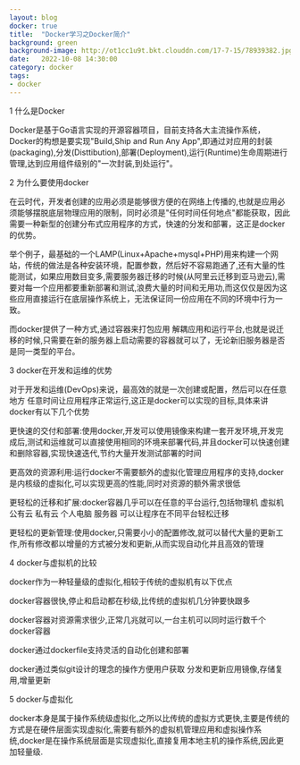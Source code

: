 ```yaml
---
layout: blog
docker: true
title:  "Docker学习之Docker简介"
background: green
background-image: http://ot1cc1u9t.bkt.clouddn.com/17-7-15/78939382.jpg
date:   2022-10-08 14:30:00
category: docker
tags:
- docker
---
```


1 什么是Docker

Docker是基于Go语言实现的开源容器项目，目前支持各大主流操作系统，Docker的构想是要实现"Build,Ship and Run Any App",即通过对应用的封装(packaging),分发(Disttibution),部署(Deployment),运行(Runtime)生命周期进行管理,达到应用组件级别的"一次封装,到处运行"。

2 为什么要使用docker

在云时代，开发者创建的应用必须是能够很方便的在网络上传播的,也就是应用必须能够摆脱底层物理应用的限制，同时必须是"任何时间任何地点"都能获取，因此需要一种新型的创建分布式应用程序的方式，快速的分发和部署，这正是docker的优势。

举个例子，最基础的一个LAMP(Linux+Apache+mysql+PHP)用来构建一个网站，传统的做法是各种安装环境，配置参数，然后好不容易跑通了,还有大量的性能测试，如果应用数目变多,需要服务器迁移的时候(从阿里云迁移到亚马逊云),需要对每一个应用都要重新部署和测试,浪费大量的时间和无用功,而这仅仅是因为这些应用直接运行在底层操作系统上，无法保证同一份应用在不同的环境中行为一致。

而docker提供了一种方式,通过容器来打包应用 解耦应用和运行平台,也就是说迁移的时候,只需要在新的服务器上启动需要的容器就可以了，无论新旧服务器是否是同一类型的平台。

3 docker在开发和运维的优势

对于开发和运维(DevOps)来说，最高效的就是一次创建或配置，然后可以在任意地方 任意时间让应用程序正常运行,这正是docker可以实现的目标,具体来讲docker有以下几个优势

更快速的交付和部署:使用docker,开发可以使用镜像来构建一套开发环境,开发完成后,测试和运维就可以直接使用相同的环境来部署代码,并且docker可以快速创建和删除容器,实现快速迭代,节约大量开发测试部署的时间

更高效的资源利用:运行docker不需要额外的虚拟化管理应用程序的支持,docker是内核级的虚拟化,可以实现更高的性能,同时对资源的额外需求很低

更轻松的迁移和扩展:docker容器几乎可以在任意的平台运行,包括物理机 虚拟机 公有云 私有云 个人电脑 服务器 可以让程序在不同平台轻松迁移

更轻松的更新管理:使用docker,只需要小小的配置修改,就可以替代大量的更新工作,所有修改都以增量的方式被分发和更新,从而实现自动化并且高效的管理

4 docker与虚拟机的比较

docker作为一种轻量级的虚拟化,相较于传统的虚拟机有以下优点

docker容器很快,停止和启动都在秒级,比传统的虚拟机几分钟要快跟多

docker容器对资源需求很少,正常几兆就可以,一台主机可以同时运行数千个docker容器

docker通过dockerfile支持灵活的自动化创建和部署

docker通过类似git设计的理念的操作方便用户获取 分发和更新应用镜像,存储复用,增量更新



5 docker与虚拟化

docker本身是属于操作系统级虚拟化,之所以比传统的虚拟方式更快,主要是传统的方式是在硬件层面实现虚拟化,需要有额外的虚拟机管理应用和虚拟操作系统,docker是在操作系统层面是实现虚拟化,直接复用本地主机的操作系统,因此更加轻量级.




	

